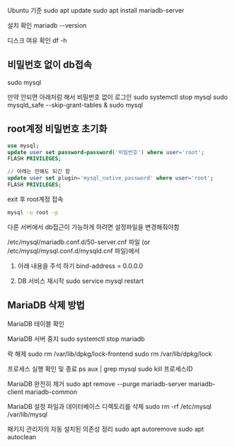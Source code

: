 Ubuntu 기준
sudo apt update
sudo apt install mariadb-server

설치 확인
mariadb --version

디스크 여유 확인
df -h

## 비밀번호 없이 db접속

sudo mysql

만약 안되면 아래처럼 해서 비밀번호 없이 로그인
sudo systemctl stop mysql
sudo mysqld_safe --skip-grant-tables &
sudo mysql

## root계정 비밀번호 초기화

```sql
use mysql;
update user set password=password('비밀번호') where user='root';
FLASH PRIVILEGES;

// 아래는 안해도 되긴 함
update user set plugin='mysql_native_password' where user='root';
FLASH PRIVILEGES;
```

exit 후 root계정 접속

```bash
mysql -u root -p
```

다른 서버에서 db접근이 가능하게 하려면 설정파일을 변경해줘야함

/etc/mysql/mariadb.conf.d/50-server.cnf
파일 (or /etc/mysql/mysql.conf.d/mysqld.cnf 파일)에서

1. 아래 내용을 주석 하기
bind-address	= 0.0.0.0

2. DB 서비스 재시작
sudo service mysql restart

## MariaDB 삭제 방법

MariaDB 테이블 확인

MariaDB 서버 중지
sudo systemctl stop mariadb

락 해제
sudo rm /var/lib/dpkg/lock-frontend
sudo rm /var/lib/dpkg/lock

프로세스 실행 확인 및 종료
ps aux | grep mysql
sudo kill 프로세스ID

MariaDB 완전히 제거
sudo apt remove --purge mariadb-server mariadb-client mariadb-common

MariaDB 설정 파일과 데이터베이스 디렉토리를 삭제
sudo rm -rf /etc/mysql /var/lib/mysql

패키지 관리자의 자동 설치된 의존성 정리
sudo apt autoremove
sudo apt autoclean


